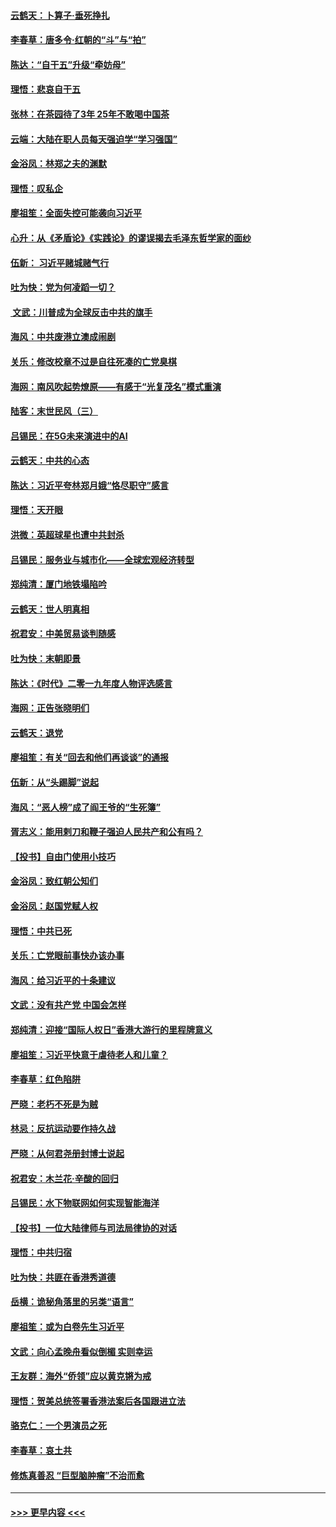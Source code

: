 #### [云鹤天：卜算子‧垂死挣扎](../pages/nsc993/n11739956.md?t=12240833) 
#### [李春草：唐多令‧红朝的“斗”与“拍”](../pages/nsc993/n11739830.md?t=12240833) 
#### [陈达：“自干五”升级“牵妨母”](../pages/nsc993/n11739724.md?t=12240833) 
#### [理悟：悲哀自干五](../pages/nsc993/n11739547.md?t=12240833) 
#### [张林：在茶园待了3年 25年不敢喝中国茶](../pages/nsc993/n11739240.md?t=12240833) 
#### [云端：大陆在职人员每天强迫学“学习强国”](../pages/nsc993/n11738735.md?t=12240833) 
#### [金浴凤：林郑之夫的渊默](../pages/nsc993/n11737735.md?t=12240833) 
#### [理悟：叹私企](../pages/nsc993/n11737715.md?t=12240833) 
#### [廖祖笙：全面失控可能袭向习近平](../pages/nsc993/n11737704.md?t=12240833) 
#### [心升：从《矛盾论》《实践论》的谬误揭去毛泽东哲学家的面纱](../pages/nsc993/n11736962.md?t=12240833) 
#### [伍新： 习近平赌城赌气行](../pages/nsc993/n11736929.md?t=12240833) 
#### [吐为快：党为何凌蹈一切？](../pages/nsc993/n11736915.md?t=12240833) 
#### [ 文武：川普成为全球反击中共的旗手](../pages/nsc993/n11736882.md?t=12240833) 
#### [海风：中共废港立澳成闹剧](../pages/nsc993/n11735857.md?t=12240833) 
#### [关乐：修改校章不过是自往死凑的亡党臭棋](../pages/nsc993/n11735097.md?t=12240833) 
#### [海网：南风吹起势燎原——有感于“光复茂名”模式重演](../pages/nsc993/n11732308.md?t=12240833) 
#### [陆客：末世民风（三）](../pages/nsc993/n11732211.md?t=12240833) 
#### [吕锡民：在5G未来演进中的AI](../pages/nsc993/n11730010.md?t=12240833) 
#### [云鹤天：中共的心态](../pages/nsc993/n11729906.md?t=12240833) 
#### [陈达：习近平夸林郑月娥“恪尽职守”感言](../pages/nsc993/n11729881.md?t=12240833) 
#### [理悟：天开眼](../pages/nsc993/n11729699.md?t=12240833) 
#### [洪微：英超球星也遭中共封杀](../pages/nsc993/n11727243.md?t=12240833) 
#### [吕锡民：服务业与城市化——全球宏观经济转型](../pages/nsc993/n11725845.md?t=12240833) 
#### [郑纯清：厦门地铁塌陷吟](../pages/nsc993/n11725813.md?t=12240833) 
#### [云鹤天：世人明真相](../pages/nsc993/n11725621.md?t=12240833) 
#### [祝君安：中美贸易谈判随感](../pages/nsc993/n11725609.md?t=12240833) 
#### [吐为快：末朝即景](../pages/nsc993/n11723365.md?t=12240833) 
#### [陈达：《时代》二零一九年度人物评选感言](../pages/nsc993/n11723337.md?t=12240833) 
#### [海网：正告张晓明们](../pages/nsc993/n11723228.md?t=12240833) 
#### [云鹤天：退党](../pages/nsc993/n11723056.md?t=12240833) 
#### [廖祖笙：有关“回去和他们再谈谈”的通报](../pages/nsc993/n11722442.md?t=12240833) 
#### [伍新：从“头踢脚”说起](../pages/nsc993/n11722429.md?t=12240833) 
#### [海风：“恶人榜”成了阎王爷的“生死簿”](../pages/nsc993/n11722272.md?t=12240833) 
#### [胥志义：能用剌刀和鞭子强迫人民共产和公有吗？](../pages/nsc993/n11720569.md?t=12240833) 
#### [【投书】自由门使用小技巧](../pages/nsc993/n11720180.md?t=12240833) 
#### [金浴凤：致红朝公知们](../pages/nsc993/n11720563.md?t=12240833) 
#### [金浴凤：赵国党赋人权](../pages/nsc993/n11720533.md?t=12240833) 
#### [理悟：中共已死](../pages/nsc993/n11720233.md?t=12240833) 
#### [关乐：亡党眼前事快办该办事](../pages/nsc993/n11719160.md?t=12240833) 
#### [海风：给习近平的十条建议](../pages/nsc993/n11717616.md?t=12240833) 
#### [文武：没有共产党 中国会怎样](../pages/nsc993/n11717584.md?t=12240833) 
#### [郑纯清：迎接“国际人权日”香港大游行的里程牌意义](../pages/nsc993/n11717417.md?t=12240833) 
#### [廖祖笙：习近平快意于虐待老人和儿童？](../pages/nsc993/n11715313.md?t=12240833) 
#### [李春草：红色陷阱](../pages/nsc993/n11715029.md?t=12240833) 
#### [严晓：老朽不死是为贼](../pages/nsc993/n11712910.md?t=12240833) 
#### [林忌：反抗运动要作持久战](../pages/nsc993/n11712623.md?t=12240833) 
#### [严晓：从何君尧册封博士说起](../pages/nsc993/n11712465.md?t=12240833) 
#### [祝君安：木兰花·辛酸的回归](../pages/nsc993/n11712381.md?t=12240833) 
#### [吕锡民：水下物联网如何实现智能海洋](../pages/nsc993/n11711158.md?t=12240833) 
#### [【投书】一位大陆律师与司法局律协的对话](../pages/nsc993/n11709675.md?t=12240833) 
#### [理悟：中共归宿](../pages/nsc993/n11710059.md?t=12240833) 
#### [吐为快：共匪在香港秀道德](../pages/nsc993/n11709979.md?t=12240833) 
#### [岳横：诡秘角落里的另类“语言”](../pages/nsc993/n11709792.md?t=12240833) 
#### [廖祖笙：或为白卷先生习近平](../pages/nsc993/n11708330.md?t=12240833) 
#### [文武：向心孟晚舟看似倒楣 实则幸运](../pages/nsc993/n11708236.md?t=12240833) 
#### [王友群：海外“侨领”应以黄克锵为戒](../pages/nsc993/n11706176.md?t=12240833) 
#### [理悟：贺美总统签署香港法案后各国跟进立法](../pages/nsc993/n11706853.md?t=12240833) 
#### [骆克仁：一个男演员之死](../pages/nsc993/n11706677.md?t=12240833) 
#### [李春草：哀土共](../pages/nsc993/n11706255.md?t=12240833) 
#### [修炼真善忍 “巨型脑肿瘤”不治而愈](../pages/nsc993/n11705340.md?t=12240833) 

----
#### [ >>> 更早内容 <<< ](../indexes/nsc993-earlier.md)
